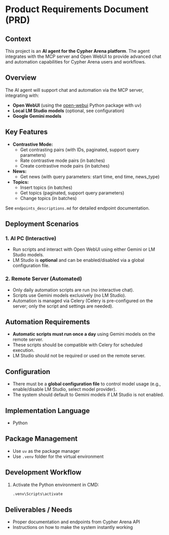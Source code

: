 # Product Requirements Document (PRD)

## Context

This project is an **AI agent for the Cypher Arena platform**. The agent integrates with the MCP server and Open WebUI to provide advanced chat and automation capabilities for Cypher Arena users and workflows.

## Overview

The AI agent will support chat and automation via the MCP server, integrating with:
- **Open WebUI** (using the [open-webui](https://github.com/open-webui/open-webui) Python package with uv)
- **Local LM Studio models** (optional, see configuration)
- **Google Gemini models**

## Key Features

- **Contrastive Mode:**
  - Get contrasting pairs (with IDs, paginated, support query parameters)
  - Rate contrastive mode pairs (in batches)
  - Create contrastive mode pairs (in batches)
- **News:**
  - Get news (with query parameters: start time, end time, news_type)
- **Topics:**
  - Insert topics (in batches)
  - Get topics (paginated, support query parameters)
  - Change topics (in batches)

See `endpoints_descriptions.md` for detailed endpoint documentation.

## Deployment Scenarios

### 1. AI PC (Interactive)
- Run scripts and interact with Open WebUI using either Gemini or LM Studio models.
- LM Studio is **optional** and can be enabled/disabled via a global configuration file.

### 2. Remote Server (Automated)
- Only daily automation scripts are run (no interactive chat).
- Scripts use Gemini models exclusively (no LM Studio).
- Automation is managed via Celery (Celery is pre-configured on the server; only the script and settings are needed).

## Automation Requirements

- **Automatic scripts must run once a day** using Gemini models on the remote server.
- These scripts should be compatible with Celery for scheduled execution.
- LM Studio should not be required or used on the remote server.

## Configuration

- There must be a **global configuration file** to control model usage (e.g., enable/disable LM Studio, select model provider).
- The system should default to Gemini models if LM Studio is not enabled.

## Implementation Language

- Python

## Package Management

- Use `uv` as the package manager
- Use `.venv` folder for the virtual environment

## Development Workflow

1. Activate the Python environment in CMD:
   ```sh
   .venv\Scripts\activate
   ```

## Deliverables / Needs

- Proper documentation and endpoints from Cypher Arena API
- Instructions on how to make the system instantly working
